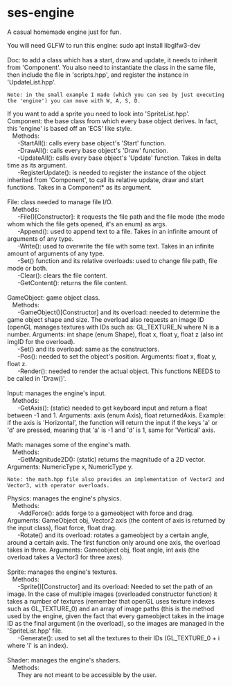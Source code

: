 # ses-engine
A casual homemade engine just for fun.

You will need GLFW to run this engine: sudo apt install libglfw3-dev<br />
<br />
Doc: to add a class which has a start, draw and update, it needs to inherit from 'Component'. You also need to instantiate the class in the same file, then include the file in 'scripts.hpp', and register the instance in 'UpdateList.hpp'.<br />

    Note: in the small example I made (which you can see by just executing the 'engine') you can move with W, A, S, D.

If you want to add a sprite you need to look into 'SpriteList.hpp'.
<br />
Component: the base class from which every base object derives. In fact, this 'engine' is based off an 'ECS' like style. <br />
&nbsp;&nbsp;&nbsp;Methods: <br />
&nbsp;&nbsp;&nbsp;&nbsp;&nbsp;&nbsp;-StartAll(): calls every base object's 'Start' function. <br />
&nbsp;&nbsp;&nbsp;&nbsp;&nbsp;&nbsp;-DrawAll(): calls every base object's 'Draw' function. <br />
&nbsp;&nbsp;&nbsp;&nbsp;&nbsp;&nbsp;-UpdateAll(): calls every base object's 'Update' function. Takes in delta time as its argument. <br />
&nbsp;&nbsp;&nbsp;&nbsp;&nbsp;&nbsp;-RegisterUpdate(): is needed to register the instance of the object inherited from 'Component', to call its relative update, draw and start functions. Takes in a Component* as its argument. <br />
    <br />
File: class needed to manage file I/O. <br />
&nbsp;&nbsp;&nbsp;Methods:<br />
&nbsp;&nbsp;&nbsp;&nbsp;&nbsp;&nbsp;-File()[Constructor]: it requests the file path and the file mode (the mode whom which the file gets opened, it's an enum) as args.<br />
&nbsp;&nbsp;&nbsp;&nbsp;&nbsp;&nbsp;-Append(): used to append text to a file. Takes in an infinite amount of arguments of any type.<br />
&nbsp;&nbsp;&nbsp;&nbsp;&nbsp;&nbsp;-Write(): used to overwrite the file with some text. Takes in an infinite amount of arguments of any type.<br />
&nbsp;&nbsp;&nbsp;&nbsp;&nbsp;&nbsp;-Set() function and its relative overloads: used to change file path, file mode or both.<br />
&nbsp;&nbsp;&nbsp;&nbsp;&nbsp;&nbsp;-Clear(): clears the file content.<br />
&nbsp;&nbsp;&nbsp;&nbsp;&nbsp;&nbsp;-GetContent(): returns the file content.<br />
    <br />
GameObject: game object class.<br />
&nbsp;&nbsp;&nbsp;Methods:<br />
&nbsp;&nbsp;&nbsp;&nbsp;&nbsp;&nbsp;-GameObject()[Constructor] and its overload: needed to determine the game object shape and size. The overload also requests an image ID (openGL manages textures with IDs such as: GL_TEXTURE_N where N is a number. Arguments: int shape (enum Shape), float x, float y, float z (also int imgID for the overload).<br />
&nbsp;&nbsp;&nbsp;&nbsp;&nbsp;&nbsp;-Set() and its overload: same as the constructors.<br />
&nbsp;&nbsp;&nbsp;&nbsp;&nbsp;&nbsp;-Pos(): needed to set the object's position. Arguments: float x, float y, float z.<br />
&nbsp;&nbsp;&nbsp;&nbsp;&nbsp;&nbsp;-Render(): needed to render the actual object. This functions NEEDS to be called in 'Draw()'.<br />
<br />
Input: manages the engine's input.<br />
&nbsp;&nbsp;&nbsp;Methods:<br />
&nbsp;&nbsp;&nbsp;&nbsp;&nbsp;&nbsp;-GetAxis(): (static) needed to get keyboard input and return a float between -1 and 1. Arguments: axis (enum Axis), float returnedAxis. Example: if the axis is 'Horizontal', the function will return the input if the keys 'a' or 'd' are pressed, meaning that 'a' is -1 and 'd' is 1, same for 'Vertical' axis.<br />
    <br />
Math: manages some of the engine's math.<br />
&nbsp;&nbsp;&nbsp;Methods:<br />
&nbsp;&nbsp;&nbsp;&nbsp;&nbsp;&nbsp;-GetMagnitude2D(): (static) returns the magnitude of a 2D vector. Arguments: NumericType x, NumericType y.<br />
    
    Note: the math.hpp file also provides an implementation of Vector2 and Vector3, with operator overloads.
    
Physics: manages the engine's physics.<br />
&nbsp;&nbsp;&nbsp;Methods:<br />
&nbsp;&nbsp;&nbsp;&nbsp;&nbsp;&nbsp;-AddForce(): adds forge to a gameobject with force and drag. Arguments: GameObject obj, Vector2 axis (the content of axis is returned by the input class), float force, float drag.<br />
&nbsp;&nbsp;&nbsp;&nbsp;&nbsp;&nbsp;-Rotate() and its overload: rotates a gameobject by a certain angle, around a certain axis. The first function only around one axis, the overload takes in three. Arguments: Gameobject obj, float angle, int axis (the overload takes a Vector3 for three axes).<br />
    <br />
Sprite: manages the engine's textures.<br />
&nbsp;&nbsp;&nbsp;Methods:<br />
&nbsp;&nbsp;&nbsp;&nbsp;&nbsp;&nbsp;-Sprite()[Constructor] and its overload: Needed to set the path of an image. In the case of multiple images (overloaded constructor function) it takes a number of textures (remember that openGL uses texture indexes such as GL_TEXTURE_0) and an array of image paths (this is the method used by the engine, given the fact that every gameobject takes in the image ID as the final argument (in the overload), so the images are managed in the 'SpriteList.hpp' file.<br />
&nbsp;&nbsp;&nbsp;&nbsp;&nbsp;&nbsp;-Generate(): used to set all the textures to their IDs (GL_TEXTURE_0 + i where 'i' is an index).<br />
<br />
Shader: manages the engine's shaders.<br />
&nbsp;&nbsp;&nbsp;Methods:<br />
&nbsp;&nbsp;&nbsp;&nbsp;&nbsp;&nbsp;They are not meant to be accessible by the user.
